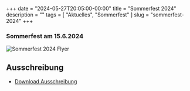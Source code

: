 +++
date        = "2024-05-27T20:05:00-00:00"
title       = "Sommerfest 2024"
description = ""
tags        = [ "Aktuelles", "Sommerfest" ]
slug        = "sommerfest-2024"
+++

### Sommerfest am 15.6.2024

![Sommerfest 2024 Flyer](/images/sommerfest-2024-flyer.jpg)

<!--more-->

## Ausschreibung

- [Download Ausschreibung](/downloads/sommerfest-2024-ausschreibung.jpg)